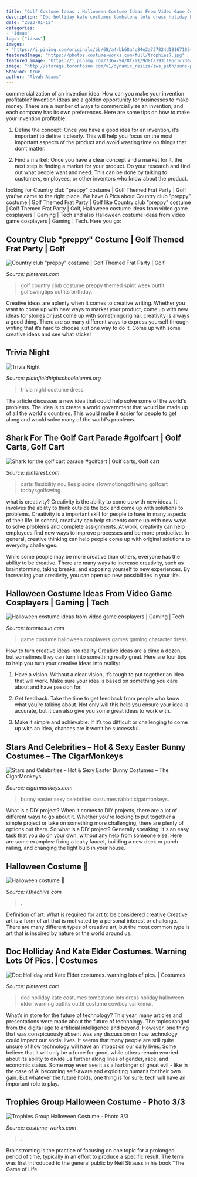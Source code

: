 ```yaml
---
title: "Golf Costume Ideas : Halloween Costume Ideas From Video Game Cosplayers"
description: "Doc holliday kate costumes tombstone lots dress holiday halloween elder warning outfits outfit costume cowboy val kilmer"
date: "2023-01-12"
categories:
- "ideas"
tags: ["ideas"]
images:
- "https://i.pinimg.com/originals/bb/68/a4/bb68a4c84e2a737824d181671034ed30.jpg"
featuredImage: "https://photos.costume-works.com/full/trophies7.jpg"
featured_image: "https://i.pinimg.com/736x/9d/8f/a1/9d8fa1931186c1c73ead0ea06578ba0e--doc-holliday-lots.jpg"
image: "http://storage.torontosun.com/v1/dynamic_resize/sws_path/suns-prod-images/1297622021156_ORIGINAL.jpg?quality=80&amp;size=650x"
ShowToc: true
author: "Alvah Adams"
---
```



commercialization of an invention idea: How can you make your invention profitable?
Invention ideas are a golden opportunity for businesses to make money. There are a number of ways to commerciallyize an invention, and each company has its own preferences. Here are some tips on how to make your invention profitable:
1. Define the concept: Once you have a good idea for an invention, it’s important to define it clearly. This will help you focus on the most important aspects of the product and avoid wasting time on things that don’t matter.

2. Find a market: Once you have a clear concept and a market for it, the next step is finding a market for your product. Do your research and find out what people want and need. This can be done by talking to customers, employees, or other inventors who know about the product.


	

		
looking for Country club &quot;preppy&quot; costume | Golf Themed Frat Party | Golf you've came to the right place. We have 8 Pics about Country club &quot;preppy&quot; costume | Golf Themed Frat Party | Golf like Country club &quot;preppy&quot; costume | Golf Themed Frat Party | Golf, Halloween costume ideas from video game cosplayers | Gaming | Tech and also Halloween costume ideas from video game cosplayers | Gaming | Tech. Here you go:
		
    
## Country Club &quot;preppy&quot; Costume | Golf Themed Frat Party | Golf

<img loading=lazy src="https://i.pinimg.com/originals/bb/68/a4/bb68a4c84e2a737824d181671034ed30.jpg" onerror="this.onerror=null;this.src='https://tse3.mm.bing.net/th?id=OIP.3OhdMl4FWgwF_GQ3OSxb3QHaVz&amp;pid=15.1';" alt="Country club &quot;preppy&quot; costume | Golf Themed Frat Party | Golf">

_Source: pinterest.com_

>golf country club costume preppy themed spirit week outfit golfswingtips outfits birthday. 

	

Creative ideas are aplenty when it comes to creative writing. Whether you want to come up with new ways to market your product, come up with new ideas for stories or just come up with somethingoriginal, creativity is always a good thing. There are so many different ways to express yourself through writing that it’s hard to choose just one way to do it. Come up with some creative ideas and see what sticks!

    
## Trivia Night

<img loading=lazy src="http://plainfieldhighschoolalumni.org/wp-content/uploads/2017/01/trivia-pj.jpg" onerror="this.onerror=null;this.src='https://tse3.mm.bing.net/th?id=OIP.bnySqRJvDX-WsWtfFwqGKAHaE8&amp;pid=15.1';" alt="Trivia Night">

_Source: plainfieldhighschoolalumni.org_

>trivia night costume dress. 

	

The article discusses a new idea that could help solve some of the world's problems. The idea is to create a world government that would be made up of all the world's countries. This would make it easier for people to get along and would solve many of the world's problems.

    
## Shark For The Golf Cart Parade #golfcart | Golf Carts, Golf Cart

<img loading=lazy src="https://i.pinimg.com/736x/e8/b4/8f/e8b48fd594172f3d2806c0675a7381fc.jpg" onerror="this.onerror=null;this.src='https://tse1.mm.bing.net/th?id=OIP._KiVpTBXUgCs5iBsiij-iQHaJ3&amp;pid=15.1';" alt="Shark for the golf cart parade #golfcart | Golf carts, Golf cart">

_Source: pinterest.com_

>carts flexibility nouilles piscine slowmotiongolfswing golfcart todaysgolfswing. 

	

what is creativity?
Creativity is the ability to come up with new ideas. It involves the ability to think outside the box and come up with solutions to problems.
Creativity is a important skill for people to have in many aspects of their life. In school, creativity can help students come up with new ways to solve problems and complete assignments. At work, creativity can help employees find new ways to improve processes and be more productive. In general, creative thinking can help people come up with original solutions to everyday challenges.

While some people may be more creative than others, everyone has the ability to be creative. There are many ways to increase creativity, such as brainstorming, taking breaks, and exposing yourself to new experiences. By increasing your creativity, you can open up new possibilities in your life.

    
## Halloween Costume Ideas From Video Game Cosplayers | Gaming | Tech

<img loading=lazy src="http://storage.torontosun.com/v1/dynamic_resize/sws_path/suns-prod-images/1297622021156_ORIGINAL.jpg?quality=80&amp;size=650x" onerror="this.onerror=null;this.src='https://tse1.mm.bing.net/th?id=OIP.qEcc2kgOIegceZQFYqVAbwHaLG&amp;pid=15.1';" alt="Halloween costume ideas from video game cosplayers | Gaming | Tech">

_Source: torontosun.com_

>game costume halloween cosplayers games gaming character dress. 

	

How to turn creative ideas into reality
Creative ideas are a dime a dozen, but sometimes they can turn into something really great. Here are four tips to help you turn your creative ideas into reality:
1. Have a vision. Without a clear vision, it’s tough to put together an idea that will work. Make sure your idea is based on something you care about and have passion for.

2. Get feedback. Take the time to get feedback from people who know what you’re talking about. Not only will this help you ensure your idea is accurate, but it can also give you some great ideas to work with.

3. Make it simple and achievable. If it’s too difficult or challenging to come up with an idea, chances are it won’t be successful.

    
## Stars And Celebrities – Hot &amp; Sexy Easter Bunny Costumes – The CigarMonkeys

<img loading=lazy src="http://cigarmonkeys.com/wp-content/uploads/2018/03/easter-bunny-mask-rabbit-cusume-sexy-hot-74.jpg" onerror="this.onerror=null;this.src='https://tse1.mm.bing.net/th?id=OIP.gqtB7cEk9CsE3Ixon7fsfwHaKg&amp;pid=15.1';" alt="Stars and Celebrities – Hot &amp; Sexy Easter Bunny Costumes – The CigarMonkeys">

_Source: cigarmonkeys.com_

>bunny easter sexy celebrities costumes rabbit cigarmonkeys. 

	

What is a DIY project?
When it comes to DIY projects, there are a lot of different ways to go about it. Whether you're looking to put together a simple project or take on something more challenging, there are plenty of options out there. So what is a DIY project? Generally speaking, it's an easy task that you do on your own, without any help from someone else. Here are some examples: fixing a leaky faucet, building a new deck or porch railing, and changing the light bulb in your house.

    
## Halloween Costume 🎃

<img loading=lazy src="https://images.i.thechive.com/__b758b8017f01018f2d21553d8089a657_width-600.jpeg" onerror="this.onerror=null;this.src='https://tse2.mm.bing.net/th?id=OIP.c5gmRIrAajSKljT3Ky3FPgHaKw&amp;pid=15.1';" alt="Halloween costume 🎃">

_Source: i.thechive.com_

>. 

	

Definition of art: What is required for art to be considered creative
Creative art is a form of art that is motivated by a personal interest or challenge. There are many different types of creative art, but the most common type is art that is inspired by nature or the world around us.

    
## Doc Holliday And Kate Elder Costumes. Warning Lots Of Pics. | Costumes

<img loading=lazy src="https://i.pinimg.com/736x/9d/8f/a1/9d8fa1931186c1c73ead0ea06578ba0e--doc-holliday-lots.jpg" onerror="this.onerror=null;this.src='https://tse2.mm.bing.net/th?id=OIP.WH2PV7KOkapbNoTiPkUSlgHaJ6&amp;pid=15.1';" alt="Doc Holliday and Kate Elder costumes. warning lots of pics. | Costumes">

_Source: pinterest.com_

>doc holliday kate costumes tombstone lots dress holiday halloween elder warning outfits outfit costume cowboy val kilmer. 

	

What’s in store for the future of technology?
This year, many articles and presentations were made about the future of technology. The topics ranged from the digital age to artificial intelligence and beyond. However, one thing that was conspicuously absent was any discussion on how technology could impact our social lives. 
It seems that many people are still quite unsure of how technology will have an impact on our daily lives. Some believe that it will only be a force for good, while others remain worried about its ability to divide us further along lines of gender, race, and economic status. Some may even see it as a harbinger of great evil - like in the case of AI becoming self-aware and exploiting humans for their own gain. But whatever the future holds, one thing is for sure: tech will have an important role to play.

    
## Trophies Group Halloween Costume - Photo 3/3

<img loading=lazy src="https://photos.costume-works.com/full/trophies7.jpg" onerror="this.onerror=null;this.src='https://tse2.mm.bing.net/th?id=OIP.JNvlxyFII2R1RXkjdxGSZQHaJz&amp;pid=15.1';" alt="Trophies Group Halloween Costume - Photo 3/3">

_Source: costume-works.com_

>. 

	

Brainstroming is the practice of focusing on one topic for a prolonged period of time, typically in an effort to produce a specific result. The term was first introduced to the general public by Neil Strauss in his book "The Game of Life.

